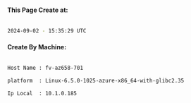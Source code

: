 
   
#### This Page Create at:

```bash

2024-09-02 - 15:35:29 UTC

```

#### Create By Machine:

```bash

Host Name : fv-az658-701

platform  : Linux-6.5.0-1025-azure-x86_64-with-glibc2.35

Ip Local  : 10.1.0.185

```

